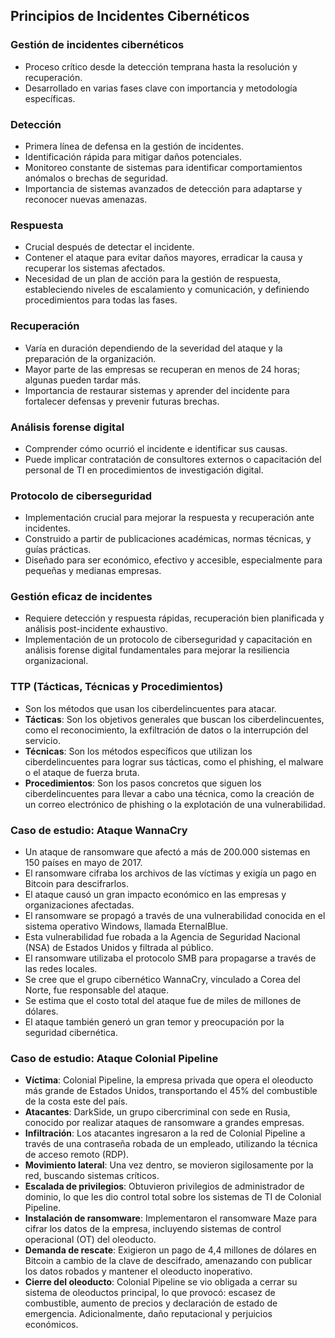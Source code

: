 ## Principios de Incidentes Cibernéticos

### Gestión de incidentes cibernéticos
  - Proceso crítico desde la detección temprana hasta la resolución y recuperación.
  - Desarrollado en varias fases clave con importancia y metodología específicas.

### Detección
  - Primera línea de defensa en la gestión de incidentes.
  - Identificación rápida para mitigar daños potenciales.
  - Monitoreo constante de sistemas para identificar comportamientos anómalos o brechas de seguridad.
  - Importancia de sistemas avanzados de detección para adaptarse y reconocer nuevas amenazas.

### Respuesta
  - Crucial después de detectar el incidente.
  - Contener el ataque para evitar daños mayores, erradicar la causa y recuperar los sistemas afectados.
  - Necesidad de un plan de acción para la gestión de respuesta, estableciendo niveles de escalamiento y comunicación, y definiendo procedimientos para todas las fases.

### Recuperación
  - Varía en duración dependiendo de la severidad del ataque y la preparación de la organización.
  - Mayor parte de las empresas se recuperan en menos de 24 horas; algunas pueden tardar más.
  - Importancia de restaurar sistemas y aprender del incidente para fortalecer defensas y prevenir futuras brechas.

### Análisis forense digital
  - Comprender cómo ocurrió el incidente e identificar sus causas.
  - Puede implicar contratación de consultores externos o capacitación del personal de TI en procedimientos de investigación digital.
    
### Protocolo de ciberseguridad
  - Implementación crucial para mejorar la respuesta y recuperación ante incidentes.
  - Construido a partir de publicaciones académicas, normas técnicas, y guías prácticas.
  - Diseñado para ser económico, efectivo y accesible, especialmente para pequeñas y medianas empresas.

### Gestión eficaz de incidentes
  - Requiere detección y respuesta rápidas, recuperación bien planificada y análisis post-incidente exhaustivo.
  - Implementación de un protocolo de ciberseguridad y capacitación en análisis forense digital fundamentales para mejorar la resiliencia organizacional.

###  TTP (Tácticas, Técnicas y Procedimientos)
  - Son los métodos que usan los ciberdelincuentes para atacar.
  - **Tácticas**: Son los objetivos generales que buscan los ciberdelincuentes, como el reconocimiento, la exfiltración de datos o la interrupción del servicio.
  - **Técnicas**: Son los métodos específicos que utilizan los ciberdelincuentes para lograr sus tácticas, como el phishing, el malware o el ataque de fuerza bruta.
  - **Procedimientos**: Son los pasos concretos que siguen los ciberdelincuentes para llevar a cabo una técnica, como la creación de un correo electrónico de phishing o la explotación de una vulnerabilidad.

### Caso de estudio: Ataque WannaCry
  - Un ataque de ransomware que afectó a más de 200.000 sistemas en 150 países en mayo de 2017.
  - El ransomware cifraba los archivos de las víctimas y exigía un pago en Bitcoin para descifrarlos.
  - El ataque causó un gran impacto económico en las empresas y organizaciones afectadas.
  - El ransomware se propagó a través de una vulnerabilidad conocida en el sistema operativo Windows, llamada EternalBlue.
  - Esta vulnerabilidad fue robada a la Agencia de Seguridad Nacional (NSA) de Estados Unidos y filtrada al público.
  - El ransomware utilizaba el protocolo SMB para propagarse a través de las redes locales.
  - Se cree que el grupo cibernético WannaCry, vinculado a Corea del Norte, fue responsable del ataque.
  - Se estima que el costo total del ataque fue de miles de millones de dólares.
  - El ataque también generó un gran temor y preocupación por la seguridad cibernética.

### Caso de estudio: Ataque Colonial Pipeline
  - **Víctima**: Colonial Pipeline, la empresa privada que opera el oleoducto más grande de Estados Unidos, transportando el 45% del combustible de la costa este del país.
  - **Atacantes**: DarkSide, un grupo cibercriminal con sede en Rusia, conocido por realizar ataques de ransomware a grandes empresas.
  - **Infiltración**: Los atacantes ingresaron a la red de Colonial Pipeline a través de una contraseña robada de un empleado, utilizando la técnica de acceso remoto (RDP).
  - **Movimiento lateral**: Una vez dentro, se movieron sigilosamente por la red, buscando sistemas críticos.
  - **Escalada de privilegios**: Obtuvieron privilegios de administrador de dominio, lo que les dio control total sobre los sistemas de TI de Colonial Pipeline.
  - **Instalación de ransomware**: Implementaron el ransomware Maze para cifrar los datos de la empresa, incluyendo sistemas de control operacional (OT) del oleoducto.
  - **Demanda de rescate**: Exigieron un pago de 4,4 millones de dólares en Bitcoin a cambio de la clave de descifrado, amenazando con publicar los datos robados y mantener el oleoducto inoperativo.
  - **Cierre del oleoducto**: Colonial Pipeline se vio obligada a cerrar su sistema de oleoductos principal, lo que provocó: escasez de combustible, aumento de precios y declaración de estado de emergencia. Adicionalmente, daño reputacional y perjuicios económicos.
